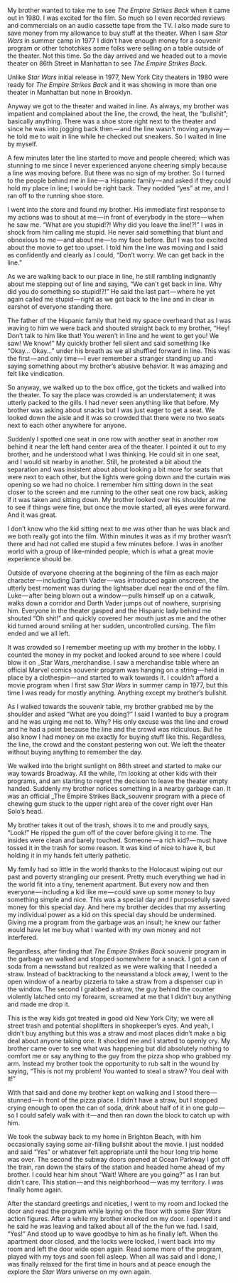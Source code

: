 <!-----
title: One Seat in One Row With Another Seat in Another Row
description: Seeing The Empire Strikes Back for the First Time
date: '2016-10-14T13:25:58.616Z'
slug: 8f714e3b884b
----->

My brother wanted to take me to see _The Empire Strikes Back_ when it came out in 1980. I was excited for the film. So much so I even recorded reviews and commercials on an audio cassette tape from the TV. I also made sure to save money from my allowance to buy stuff at the theater. When I saw _Star Wars_ in summer camp in 1977 I didn’t have enough money for a souvenir program or other tchotchkes some folks were selling on a table outside of the theater. Not this time. So the day arrived and we headed out to a movie theater on 86th Street in Manhattan to see _The Empire Strikes Back_.

Unlike _Star Wars_ initial release in 1977, New York City theaters in 1980 were ready for _The Empire Strikes Back_ and it was showing in more than one theater in Manhattan but none in Brooklyn.

Anyway we got to the theater and waited in line. As always, my brother was impatient and complained about the line, the crowd, the heat, the “bullshit”; basically anything. There was a shoe store right next to the theater and since he was into jogging back then — and the line wasn’t moving anyway — he told me to wait in line while he checked out sneakers. So I waited in line by myself.

A few minutes later the line started to move and people cheered; which was stunning to me since I never experienced anyone cheering simply because a line was moving before. But there was no sign of my brother. So I turned to the people behind me in line — a Hispanic family — and asked if they could hold my place in line; I would be right back. They nodded “yes” at me, and I ran off to the running shoe store.

I went into the store and found my brother. His immediate first response to my actions was to shout at me — in front of everybody in the store — when he saw me. “What are you stupid!?! Why did you leave the line!?!” I was in shock from him calling me stupid. He never said something that blunt and obnoxious to me — and about me — to my face before. But I was too excited about the movie to get too upset. I told him the line was moving and I said as confidently and clearly as I could, “Don’t worry. We can get back in the line.”

As we are walking back to our place in line, he still rambling indignantly about me stepping out of line and saying, “We can’t get back in line. Why did you do something so stupid!?!” He said the last part — where he yet again called me stupid — right as we got back to the line and in clear in earshot of everyone standing there.

The father of the Hispanic family that held my space overheard that as I was waving to him we were back and shouted straight back to my brother, “Hey! Don’t talk to him like that! You weren’t in line and he went to get you! We saw! We know!” My quickly brother fell silent and said something like “Okay… Okay…” under his breath as we all shuffled forward in line. This was the first — and only time — I ever remember a stranger standing up and saying something about my brother’s abusive behavior. It was amazing and felt like vindication.

So anyway, we walked up to the box office, got the tickets and walked into the theater. To say the place was crowded is an understatement; it was utterly packed to the gills. I had never seen anything like that before. My brother was asking about snacks but I was just eager to get a seat. We looked down the aisle and it was so crowded that there were no two seats next to each other anywhere for anyone.

Suddenly I spotted one seat in one row with another seat in another row behind it near the left hand center area of the theater. I pointed it out to my brother, and he understood what I was thinking. He could sit in one seat, and I would sit nearby in another. Still, he protested a bit about the separation and was insistent about about looking a bit more for seats that were next to each other, but the lights were going down and the curtain was opening so we had no choice. I remember him sitting down in the seat closer to the screen and me running to the other seat one row back, asking if it was taken and sitting down. My brother looked over his shoulder at me to see if things were fine, but once the movie started, all eyes were forward. And it was great.

I don’t know who the kid sitting next to me was other than he was black and we both really got into the film. Within minutes it was as if my brother wasn’t there and had not called me stupid a few minutes before. I was in another world with a group of like-minded people, which is what a great movie experience should be.

Outside of everyone cheering at the beginning of the film as each major character — including Darth Vader — was introduced again onscreen, the utterly best moment was during the lightsaber duel near the end of the film. Luke — after being blown out a window — pulls himself up on a catwalk, walks down a corridor and Darth Vader jumps out of nowhere, surprising him. Everyone in the theater gasped and the Hispanic lady behind me shouted “Oh shit!” and quickly covered her mouth just as me and the other kid turned around smiling at her sudden, uncontrolled cursing. The film ended and we all left.

It was crowded so I remember meeting up with my brother in the lobby. I counted the money in my pocket and looked around to see where I could blow it on _Star Wars_merchandise. I saw a merchandise table where an official Marvel comics souvenir program was hanging on a string — held in place by a clothespin — and started to walk towards it. I couldn’t afford a movie program when I first saw _Star Wars_ in summer camp in 1977, but this time I was ready for mostly anything. Anything except my brother’s bullshit.

As I walked towards the souvenir table, my brother grabbed me by the shoulder and asked “What are you doing?” I said I wanted to buy a program and he was urging me not to. Why? His only excuse was the line and crowd and he had a point because the line and the crowd was ridiculous. But he also know I had money on me exactly for buying stuff like this. Regardless, the line, the crowd and the constant pestering won out. We left the theater without buying anything to remember the day.

We walked into the bright sunlight on 86th street and started to make our way towards Broadway. All the while, I’m looking at other kids with their programs, and am starting to regret the decision to leave the theater empty handed. Suddenly my brother notices something in a nearby garbage can. It was an official _The Empire Strikes Back_souvenir program with a piece of chewing gum stuck to the upper right area of the cover right over Han Solo’s head.

My brother takes it out of the trash, shows it to me and proudly says, “Look!” He ripped the gum off of the cover before giving it to me. The insides were clean and barely touched. Someone — a rich kid? — must have tossed it in the trash for some reason. It was kind of nice to have it, but holding it in my hands felt utterly pathetic.

My family had so little in the world thanks to the Holocaust wiping out our past and poverty strangling our present. Pretty much everything we had in the world fit into a tiny, tenement apartment. But every now and then everyone — including a kid like me — could save up some money to buy something simple and nice. This was a special day and I purposefully saved money for this special day. And here my brother decides that my asserting my individual power as a kid on this special day should be undermined. Giving me a program from the garbage was an insult; he knew our father would have let me buy what I wanted with my own money and not interfered.

Regardless, after finding that _The Empire Strikes Back_ souvenir program in the garbage we walked and stopped somewhere for a snack. I got a can of soda from a newsstand but realized as we were walking that I needed a straw. Instead of backtracking to the newsstand a block away, I went to the open window of a nearby pizzeria to take a straw from a dispenser cup in the window. The second I grabbed a straw, the guy behind the counter violently latched onto my forearm, screamed at me that I didn’t buy anything and made me drop it.

This is the way kids got treated in good old New York City; we were all street trash and potential shoplifters in shopkeeper’s eyes. And yeah, I didn’t buy anything but this was a straw and most places didn’t make a big deal about anyone taking one. It shocked me and I started to openly cry. My brother came over to see what was happening but did absolutely nothing to comfort me or say anything to the guy from the pizza shop who grabbed my arm. Instead my brother took the opportunity to rub salt in the wound by saying, “This is not my problem! You wanted to steal a straw? You deal with it!”

With that said and done my brother kept on walking and I stood there — stunned — in front of the pizza place. I didn’t have a straw, but I stopped crying enough to open the can of soda, drink about half of it in one gulp — so I could safely walk with it — and then ran down the block to catch up with him.

We took the subway back to my home in Brighton Beach, with him occasionally saying some air-filling bullshit about the movie. I just nodded and said “Yes” or whatever felt appropriate until the hour long trip home was over. The second the subway doors opened at Ocean Parkway I got off the train, ran down the stairs of the station and headed home ahead of my brother. I could hear him shout “Wait! Where are you going?” as I ran but didn’t care. This station — and this neighborhood — was my territory. I was finally home again.

After the standard greetings and niceties, I went to my room and locked the door and read the program while laying on the floor with some _Star Wars_ action figures. After a while my brother knocked on my door. I opened it and he said he was leaving and talked about all of the the fun we had. I said, “Yes!” And stood up to wave goodbye to him as he finally left. When the apartment door closed, and the locks were locked, I went back into my room and left the door wide open again. Read some more of the program, played with my toys and soon fell asleep. When all was said and I done, I was finally relaxed for the first time in hours and at peace enough the explore the _Star Wars_ universe on my own again.